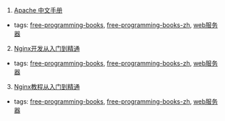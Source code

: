 1. [Apache 中文手册](http://works.jinbuguo.com/apache/menu22/index.html)
  * tags: [free-programming-books](tags/free-programming-books.md), [free-programming-books-zh](tags/free-programming-books-zh.md), [web服务器](tags/web服务器.md)
2. [Nginx开发从入门到精通](http://tengine.taobao.org/book/index.html)
  * tags: [free-programming-books](tags/free-programming-books.md), [free-programming-books-zh](tags/free-programming-books-zh.md), [web服务器](tags/web服务器.md)
3. [Nginx教程从入门到精通](http://www.ttlsa.com/nginx/nginx-stu-pdf/)
  * tags: [free-programming-books](tags/free-programming-books.md), [free-programming-books-zh](tags/free-programming-books-zh.md), [web服务器](tags/web服务器.md)
